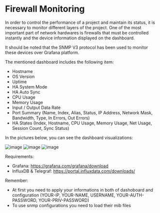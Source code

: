 # Firewall Monitoring

In order to control the performance of a project and maintain its status, it is necessary to monitor different layers of the project. One of the most important part of network hardwares is firewalls that must be controlled instantly and the device information displayed on the dashboard.

It should be noted that the SNMP V3 protocol has been used to monitor these devices over Grafana platform.

The mentioned dashboard includes the following item:
- Hostname
- OS Version
- Uptime
- HA System Mode
- HA Auto Sync
- CPU Usage
- Memory Usage
- Input / Output Data Rate
- Port Summary (Name, Index, Alias, Status, IP Address, Network Mask, Bandwidth, Type, In Errors, Out Errors)
- HA States (Index, Hostname, CPU Usage, Memory Usage, Net Usage, Session Count, Sync Status)


In the pictures below, you can see the dashboard visualizations:

![image](https://user-images.githubusercontent.com/43276746/178458898-d6a6ab92-3dbf-4a67-a4ad-57c7eacda184.png)
![image](https://user-images.githubusercontent.com/43276746/178459021-7ecf72ed-7ec9-4755-b020-ff9c28dde393.png)
![image](https://user-images.githubusercontent.com/43276746/178459306-ccb68fa2-040e-46d1-9883-6e50b3973a8e.png)


Requirements:
- Grafana: https://grafana.com/grafana/download
- InfluxDB & Telegraf: https://portal.influxdata.com/downloads/

Remember:
- At first you need to apply your informations in both of dashoboard and configuration (YOUR-IP, YOUR-NAME, USERNAME, YOUR-AUTH-PASSWORD, YOUR-PRIV-PASSWORD)
- To use snmp configurations you need to load their mib files
